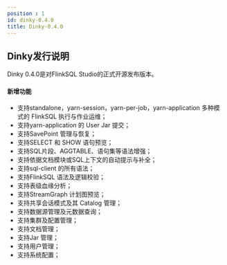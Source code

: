 ```yaml
---
position : 1
id: dinky-0.4.0
title: Dinky-0.4.0
---
```






## Dinky发行说明

Dinky 0.4.0是对FlinkSQL Studio的正式开源发布版本。

#### 新增功能
- 支持standalone，yarn-session，yarn-per-job，yarn-application 多种模式的 FlinkSQL 执行与作业运维；
- 支持yarn-application 的 User Jar 提交；
- 支持SavePoint 管理与恢复；
- 支持SELECT 和 SHOW 语句预览；
- 支持SQL片段、AGGTABLE、语句集等语法增强；
- 支持依据文档模块或SQL上下文的自动提示与补全；
- 支持sql-client 的所有语法；
- 支持FlinkSQL 语法及逻辑校验；
- 支持表级血缘分析；
- 支持StreamGraph 计划图预览；
- 支持共享会话模式及其 Catalog 管理；
- 支持数据源管理及元数据查询；
- 支持集群及配置管理；
- 支持文档管理；
- 支持Jar 管理；
- 支持用户管理；
- 支持系统配置； 